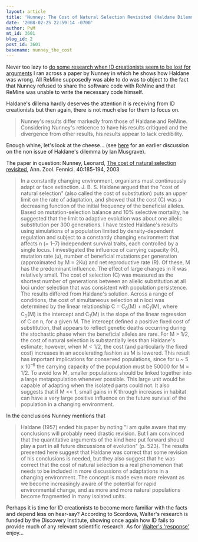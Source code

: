 ```yaml
---
layout: article
title: 'Nunney: The Cost of Natural Selection Revisited (Haldane Dilemma)'
date: '2008-02-25 22:59:14 -0700'
author: PvM
mt_id: 3601
blog_id: 2
post_id: 3601
basename: nunney_the_cost
---
```

Never too lazy to [do some research when ID creationists seem to be lost for arguments](http://www.uncommondescent.com/evolution/merely-a-hypothesis/#comment-175003) I ran across a paper by Nunney in which he shows how Haldane was wrong. All ReMine supposedly was able to do was to object to the fact that Nunney refused to share the software code with ReMine and that ReMine was unable to write the necessary code himself.

Haldane's dillema hardly deserves the attention it is receiving from ID creationists but then again, there is not much else for them to focus on.

> Nunney's results differ markedly from those of Haldane and ReMine. Considering Nunney's reticence to have his results critiqued and the divergence from other results, his results appear to lack credibility.

Enough whine, let's look at the cheese... (see [here](http://www.pandasthumb.org/archives/2007/07/haldanes-nondil.html) for an earlier discussion on the non issue of Haldane's dilemma by Ian Musgrave).

The paper in question: Nunney, Leonard, [The cost of natural selection revisited](http://www.sekj.org/PDF/anz40-free/anz40-185.pdf), Ann. Zool. Fennici. 40:185-194, 2003

> In a constantly changing environment, organisms must continuously adapt or face extinction. J. B. S. Haldane argued that the "cost of natural selection" (also called the cost of substitution) puts an upper limit on the rate of adaptation, and showed that the cost (C) was a decreasing function of the initial frequency of the beneficial alleles. Based on mutation-selection balance and 10% selective mortality, he suggested that the limit to adaptive evolution was about one allelic substitution per 300 generations. I have tested Haldane's results using simulations of a population limited by density-dependent regulation and subject to a constantly changing environment that affects n (= 1–7) independent survival traits, each controlled by a single locus. I investigated the influence of carrying capacity (K), mutation rate (u), number of beneficial mutations per generation (approximated by M = 2Ku) and net reproductive rate (R). Of these, M has the predominant influence. The effect of large changes in R was relatively small. The cost of selection (C) was measured as the shortest number of generations between an allelic substitution at all loci under selection that was consistent with population persistence. The results differed from Haldane's solution. Across a range of conditions, the cost of simultaneous selection at n loci was determined by the linear relationship C = C<sub>0</sub>(M) + nC<sub>1</sub>(M), where C<sub>0</sub>(M) is the intercept and C<sub>1</sub>(M) is the slope of the linear regression of C on n, for a given M. The intercept defined a positive fixed cost of substitution, that appears to reflect genetic deaths occurring during the stochastic phase when the beneficial alleles are rare. For M &gt; 1/2, the cost of natural selection is substantially less than Haldane's estimate; however, when M &lt; 1/2, the cost (and particularly the fixed cost) increases in an accelerating fashion as M is lowered. This result has important implications for conserved populations, since for u ~ 5 x 10<sup>–6</sup> the carrying capacity of the population must be 50000 for M = 1/2. To avoid low M, smaller populations should be linked together into a large metapopulation whenever possible. This large unit would be capable of adapting when the isolated parts could not. It also suggests that if M &lt;&lt; 1, small gains in K through increases in habitat can have a very large positive influence on the future survival of the population in a changing environment.

In the conclusions Nunney mentions that 

> Haldane (1957) ended his paper by noting "I am quite aware that my conclusions will probably need drastic revision. But I am convinced that the quantitative arguments of the kind here put forward should play a part in all future discussions of evolution" (p. 523). The results presented here suggest that Haldane was correct that some revision of his conclusions is needed, but they also suggest that he was correct that the cost of natural selection is a real phenomenon that needs to be included in more discussions of adaptations in a changing environment. The concept is made even more relevant as we become increasingly aware of the potential for rapid environmental change, and as more and more natural populations become fragmented in many isolated units.

Perhaps it is time for ID creationists to become more familiar with the facts and depend less on hear-say? According to Scordova, Walter's research is funded by the Discovery Institute, showing once again how ID fails to provide much of any relevant scientific research. As for [Walter's 'response'](http://saintpaulscience.com/Haldanes_view.htm) enjoy...

